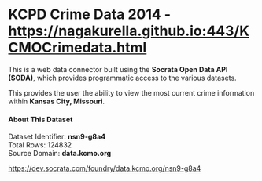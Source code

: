# KCPD Crime Data 2014 - https://nagakurella.github.io:443/KCMOCrimedata.html
This is a web data connector built using the <b>Socrata Open Data API (SODA)</b>, which provides programmatic access to the various datasets.

This provides the user the ability to view the most current crime information within <b>Kansas City, Missouri</b>.

<h4>About This Dataset</h4>
Dataset Identifier: <b>nsn9-g8a4</b> <br/>
Total Rows: 124832 <br/>
Source Domain: <b>data.kcmo.org</b> <br/>

https://dev.socrata.com/foundry/data.kcmo.org/nsn9-g8a4



